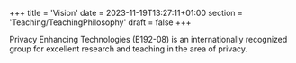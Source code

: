 +++
title = 'Vision'
date = 2023-11-19T13:27:11+01:00
section = 'Teaching/TeachingPhilosophy'
draft = false
+++

Privacy Enhancing Technologies (E192-08) is an internationally recognized group for excellent research and teaching in the area of privacy.